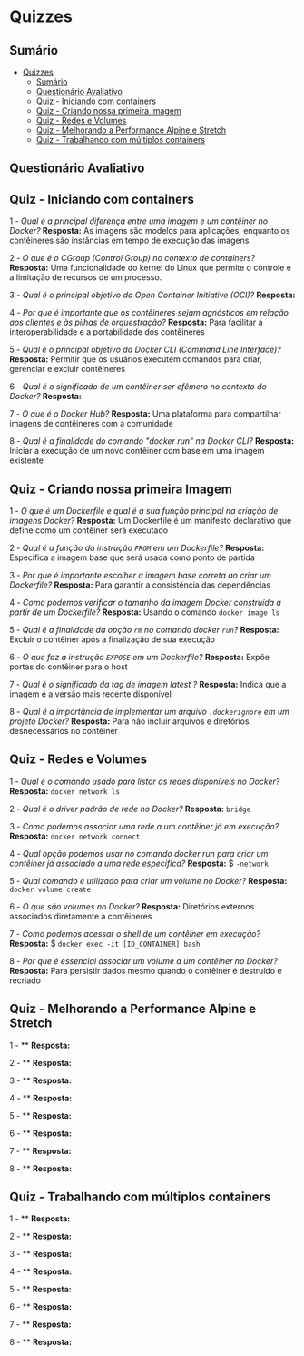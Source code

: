# Quizzes

## Sumário

- [Quizzes](#quizzes)
  - [Sumário](#sumário)
  - [Questionário Avaliativo](#questionário-avaliativo)
  - [Quiz - Iniciando com containers](#quiz---iniciando-com-containers)
  - [Quiz - Criando nossa primeira Imagem](#quiz---criando-nossa-primeira-imagem)
  - [Quiz - Redes e Volumes](#quiz---redes-e-volumes)
  - [Quiz - Melhorando a Performance Alpine e Stretch](#quiz---melhorando-a-performance-alpine-e-stretch)
  - [Quiz - Trabalhando com múltiplos containers](#quiz---trabalhando-com-múltiplos-containers)

## Questionário Avaliativo

## Quiz - Iniciando com containers

1 - *Qual é a principal diferença entre uma imagem e um contêiner no Docker?* **Resposta:** As imagens são modelos para aplicações, enquanto os contêineres são instâncias em tempo de execução das imagens.

2 - *O que é o CGroup (Control Group) no contexto de containers?* **Resposta:** Uma funcionalidade do kernel do Linux que permite o controle e a limitação de recursos de um processo.

3 - *Qual é o principal objetivo da Open Container Initiative (OCI)?* **Resposta:**

4 - *Por que é importante que os contêineres sejam agnósticos em relação aos clientes e às pilhas de orquestração?* **Resposta:** Para facilitar a interoperabilidade e a portabilidade dos contêineres

5 - *Qual é o principal objetivo da Docker CLI (Command Line Interface)?* **Resposta:** Permitir que os usuários executem comandos para criar, gerenciar e excluir contêineres

6 - *Qual é o significado de um contêiner ser efêmero no contexto do Docker?* **Resposta:**

7 - *O que é o Docker Hub?* **Resposta:** Uma plataforma para compartilhar imagens de contêineres com a comunidade

8 - *Qual é a finalidade do comando "docker run" na Docker CLI?* **Resposta:** Iniciar a execução de um novo contêiner com base em uma imagem existente

## Quiz - Criando nossa primeira Imagem

1 - *O que é um Dockerfile e qual é a sua função principal na criação de imagens Docker?* **Resposta:** Um Dockerfile é um manifesto declarativo que define como um contêiner será executado

2 - *Qual é a função da instrução `FROM` em um Dockerfile?* **Resposta:** Especifica a imagem base que será usada como ponto de partida

3 - *Por que é importante escolher a imagem base correta ao criar um Dockerfile?* **Resposta:** Para garantir a consistência das dependências

4 - *Como podemos verificar o tamanho da imagem Docker construída a partir de um Dockerfile?* **Resposta:** Usando o comando `docker image ls`

5 - *Qual é a finalidade da opção `rm` no comando docker `run`?* **Resposta:** Excluir o contêiner após a finalização de sua execução

6 - *O que faz a instrução `EXPOSE` em um Dockerfile?* **Resposta:** Expõe portas do contêiner para o host

7 - *Qual é o significado da tag de imagem latest ?* **Resposta:** Indica que a imagem é a versão mais recente disponível

8 - *Qual é a importância de implementar um arquivo `.dockerignore` em um projeto Docker?* **Resposta:** Para não incluir arquivos e diretórios desnecessários no contêiner

## Quiz - Redes e Volumes

1 - *Qual é o comando usado para listar as redes disponíveis no Docker?* **Resposta:** `docker network ls`

2 - *Qual é o driver padrão de rede no Docker?* **Resposta:** `bridge`

3 - *Como podemos associar uma rede a um contêiner já em execução?* **Resposta:** `docker network connect`

4 - *Qual opção podemos usar no comando docker run para criar um contêiner já associado a uma rede específica?* **Resposta:** $ `-network`

5 - *Qual comando é utilizado para criar um volume no Docker?* **Resposta:** `docker volume create`

6 - *O que são volumes no Docker?* **Resposta:** Diretórios externos associados diretamente a contêineres

7 - *Como podemos acessar o shell de um contêiner em execução?* **Resposta:** $ `docker exec -it [ID_CONTAINER] bash`

8 - *Por que é essencial associar um volume a um contêiner no Docker?* **Resposta:** Para persistir dados mesmo quando o contêiner é destruído e recriado

## Quiz - Melhorando a Performance Alpine e Stretch

1 - ** **Resposta:**

2 - ** **Resposta:**

3 - ** **Resposta:**

4 - ** **Resposta:**

5 - ** **Resposta:**

6 - ** **Resposta:**

7 - ** **Resposta:**

8 - ** **Resposta:**

## Quiz - Trabalhando com múltiplos containers

1 - ** **Resposta:**

2 - ** **Resposta:**

3 - ** **Resposta:**

4 - ** **Resposta:**

5 - ** **Resposta:**

6 - ** **Resposta:**

7 - ** **Resposta:**

8 - ** **Resposta:**
